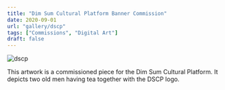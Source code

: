 ```yaml
---
title: "Dim Sum Cultural Platform Banner Commission"
date: 2020-09-01
url: "gallery/dscp"
tags: ["Commissions", "Digital Art"]
draft: false
---
```


![dscp](/images/post/2020/dscp.png)

This artwork is a commissioned piece for the Dim Sum Cultural Platform. It depicts two old men having tea together with the DSCP logo. 
